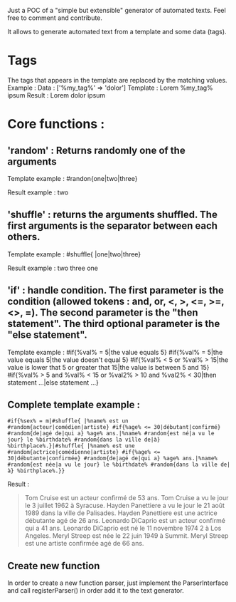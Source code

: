 Just a POC of a "simple but extensible" generator of automated texts. Feel free to comment and contribute.

It allows to generate automated text from a template and some data (tags).

# Tags

The tags that appears in the template are replaced by the matching values. Example :
Data : ['%my_tag%' => 'dolor']
Template : Lorem %my_tag% ipsum
Result : Lorem dolor ipsum

# Core functions :

## 'random' : Returns randomly one of the arguments

Template example :
    #randon{one|two|three}

Result example :
    two

## 'shuffle' : returns the arguments shuffled. The first arguments is the separator between each others.

Template example :
    #shuffle{ |one|two|three}

Result example :
    two three one

## 'if' : handle condition. The first parameter is the condition (allowed tokens : and, or, <, >, <=, >=, <>, =). The second parameter is the "then statement". The third optional parameter is the "else statement".

Template example :
    #if{%val% = 5|the value equals 5}
    #if{%val% = 5|the value equals 5|the value doesn't equal 5}
    #if{%val% < 5 or %val% > 15|the value is lower that 5 or greater that 15|the value is between 5 and 15}
    #if{%val% > 5 and %val% < 15 or %val2% > 10 and %val2% < 30|then statement ...|else statement ...}

## Complete template example :

    #if{%sex% = m|#shuffle{ |%name% est un #random{acteur|comédien|artiste} #if{%age% <= 30|débutant|confirmé} #random{de|agé de|qui a} %age% ans.|%name% #random{est né|a vu le jour} le %birthdate% #random{dans la ville de|à} %birthplace%.}|#shuffle{ |%name% est une #random{actrice|comédienne|artiste} #if{%age% <= 30|débutante|confirmée} #random{de|agé de|qui a} %age% ans.|%name% #random{est née|a vu le jour} le %birthdate% #random{dans la ville de|à} %birthplace%.}}

Result :

> Tom Cruise est un acteur confirmé de 53 ans. Tom Cruise a vu le jour le 3 juillet 1962 à Syracuse.
> Hayden Panettiere a vu le jour le 21 août 1989 dans la ville de Palisades. Hayden Panettiere est une actrice débutante agé de 26 ans.
> Leonardo DiCaprio est un acteur confirmé qui a 41 ans. Leonardo DiCaprio est né le 11 novembre 1974 2 à Los Angeles.
> Meryl Streep est née le 22 juin 1949 à Summit. Meryl Streep est une artiste confirmée agé de 66 ans.

## Create new function

In order to create a new function parser, just implement the ParserInterface and call registerParser() in order add it to the text generator.